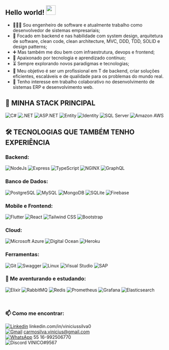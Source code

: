 <h2 align="left"> Hello world! <img src="https://user-images.githubusercontent.com/42378118/110234147-e3259600-7f4e-11eb-95be-0c4047144dea.gif" width="30"></h2>

- 👨🏻‍💻 Sou engenheiro de software e atualmente trabalho como desenvolvedor de sistemas empresariais;
- 🎯 Focado em backend e nas habilidade com system design, arquitetura de software, clean code, clean architecture, MVC, DDD, TDD, SOLID e design patterns;
- ➕  Mas também me dou bem com infraestrutura, devops e frontend;
- 🔭 Apaixonado por tecnologia e aprendizado contínuo;
- ⏳ Sempre explorando novos paradigmas e tecnologias;
- 📌  Meu objetivo é ser um profissional em T de backend, criar soluções eficientes, escaláveis e de qualidade para os problemas do mundo real.
- 🔗 Tenho interesse em trabalho colaborativo no desenvolvimento de sistemas ERP e desenvolvimento web.

## 🚀 MINHA STACK PRINCIPAL
![C#](https://img.shields.io/badge/C%23-239120?style=for-the-badge&logo=c-sharp&logoColor=white)
![.NET](https://img.shields.io/badge/.NET-5C2D91?style=for-the-badge&logo=.net&logoColor=white)
![ASP.NET](https://img.shields.io/badge/ASP.NET-5C2D91?style=for-the-badge&logo=.net&logoColor=white)
![Entity](https://img.shields.io/badge/Entity-5C2D91?style=for-the-badge&logo=.net&logoColor=white)
![Identity](https://img.shields.io/badge/Identity-5C2D91?style=for-the-badge&logo=.net&logoColor=white)
![SQL Server](https://img.shields.io/badge/SQL_Server-CC2927?style=for-the-badge&logo=microsoft-sql-server&logoColor=white)
![Amazon AWS](https://img.shields.io/badge/Amazon_AWS-FF9900?style=for-the-badge&logo=amazon-aws&logoColor=232F3E) 
<br>

## 🛠️ TECNOLOGIAS QUE TAMBÉM TENHO EXPERIÊNCIA
###  Backend: 
![NodeJs](https://img.shields.io/badge/Node.js-05122A?style=flat&logo=nodedotjs&logoColor=339933) ![Express](https://img.shields.io/badge/Express.js-05122A?style=flat&logo=express&logoColor=white) ![TypeScript](https://img.shields.io/badge/TypeScript-05122A?style=flat&logo=typescript&logoColor=007ACC) ![NGINX](https://img.shields.io/badge/NGINX-05122A?style=flat&logo=nginx&logoColor=009639) ![GraphQL](https://img.shields.io/badge/-GraphQL-05122A?style=flat&logo=graphql&logoColor=E10098)

### Banco de Dados: 
![PostgreSQL](https://img.shields.io/badge/PostgreSQL-05122A?style=flat&logo=postgresql&logoColor=336791) ![MySQL](https://img.shields.io/badge/MySQL-05122A?style=flat&logo=mysql&logoColor=4479A1) ![MongoDB](https://img.shields.io/badge/MongoDB-05122A?style=flat&logo=mongodb&logoColor=47A248) ![SQLite](https://img.shields.io/badge/SQLite-05122A?style=flat&logo=sqlite&logoColor=003B57) ![Firebase](https://img.shields.io/badge/Firebase-05122A?style=flat&logo=firebase&logoColor=FFCA28)
### Mobile e Frontend: 
![Flutter](https://img.shields.io/badge/Flutter-05122A?style=flat&logo=flutter&logoColor=02569B) ![React](https://img.shields.io/badge/React-05122A?style=flat&logo=react&logoColor=61DAFB) ![Tailwind CSS](https://img.shields.io/badge/Tailwind_CSS-05122A?style=flat&logo=tailwind-css&logoColor=38B2AC) ![Bootstrap](https://img.shields.io/badge/Bootstrap-05122A?style=flat&logo=bootstrap&logoColor=563D7C)
### Cloud:
 ![Microsoft Azure](https://img.shields.io/badge/Microsoft_Azure-05122A?style=flat&logo=microsoft-azure&logoColor=0089D6) ![Digital Ocean](https://img.shields.io/badge/Digital_Ocean-05122A?style=flat&logo=digitalocean&logoColor=0080FF) ![Heroku](https://img.shields.io/badge/Heroku-05122A?style=flat&logo=heroku&logoColor=430098)

### Ferramentas: 
![Git](https://img.shields.io/badge/Git-05122A?style=flat&logo=git&logoColor=F05032) ![Swagger](https://img.shields.io/badge/-Swagger-05122A?style=flat&logo=swagger&logoColor=%23Clojure) ![Linux](https://img.shields.io/badge/Linux-05122A?style=flat&logo=linux&logoColor=FCC624) ![Visual Studio](https://img.shields.io/badge/Visual_Studio-05122A?style=flat&logo=visual-studio&logoColor=5C2D91) ![SAP](https://img.shields.io/badge/SAP-05122A?style=flat&logo=sap&logoColor=0FAAFF)


### 🌱 Me aventurando e estudando: 
![Elixir](https://img.shields.io/badge/Elixir-05122A?style=flat&logo=elixir&logoColor=4B275F) ![RabbitMQ](https://img.shields.io/badge/rabbitmq-05122A.svg?&style=flat&logo=rabbitmq&logoColor=%23FF6600) ![Redis](https://img.shields.io/badge/Redis-05122A?style=flat&logo=redis&logoColor=DC382D) ![Prometheus](https://img.shields.io/badge/Prometheus-05122A?style=flat&logo=prometheus&logoColor=E6522C) ![Grafana](https://img.shields.io/badge/Grafana-05122A?style=flat&logo=grafana&logoColor=F46800) ![Elasticsearch](https://img.shields.io/badge/Elastic-05122A?style=flat&logo=elastic&logoColor=FFFF)
</div>

<br>

### 📫 Como me encontrar:
[![Linkedin](https://img.shields.io/badge/-LinkedIn-blue?style=flat&logo=Linkedin&logoColor=white&link=https://www.linkedin.com/in/viniciussilva0//)](https://www.linkedin.com/in/viniciussilva0/) linkedin.com/in/viniciussilva0 <br>
[![Gmail](https://img.shields.io/badge/-Gmail-red?style=flat&logo=Gmail&logoColor=white&link=mailto:carmosilva.vinicius@gmail.com)](mailto:carmosilva.vinicius@gmail.com) carmosilva.vinicius@gmail.com <br>
[![WhatsApp](https://img.shields.io/badge/WhatsApp-25D366?style=flat&logo=whatsapp&logoColor=white&link=https://api.whatsapp.com/send?phone=5516992506770)](https://api.whatsapp.com/send?phone=5516992506770) 55 16-992506770 <br>
![Discord](https://img.shields.io/badge/Discord-%235865F2.svg?style=flat&logo=discord&logoColor=white) VINICO#9567
</div>